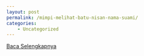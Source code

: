 ```yaml
---
layout: post
permalink: /mimpi-melihat-batu-nisan-nama-suami/
categories:
    - Uncategorized
---
```


[Baca Selengkapnya](/02)